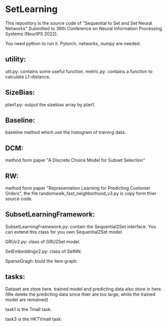# SetLearning

This repository is the source code of "Sequential to Set and Set Neural Networks" Submitted to 36th Conference on Neural Information Processing Systems (NeurIPS 2022).

You need python to run it. Pytorch, networkx, numpy are needed.

## utility: 
  util.py: contains some useful function.
  metric.py: contains a function to calculate L1-distance.
  
## SizeBias:
  plan1.py: output the sizebias array by plan1.
  
## Baseline:
  baseline method which use the histogram of training data. 
  
## DCM:
  method form paper "A Discrete Choice Model for Subset Selection"

## RW: 
method form paper "Representation Learning for Predicting Customer Orders", the file randomwalk_fast_neighborhood_v3.py is copy form thier source code.

## SubsetLearningFramework:
SubsetLearningFramework.py: contain the Sequential2Set interface.
You can extend this class for you own Sequential2Set model.  

GRUv2.py: class of GRU2Set model. 

SetEmbeddingv2.py: class of SetNN.

SparseGragh: biuld the item graph. 

## tasks:

Dataset are store here. trained model and predicting data also store in here. (We delete the predicting data since thier are too large, while the trained model are remained)

task1 is the Tmall task. 

task3 is the HKTVmall task. 
